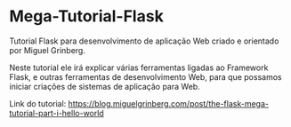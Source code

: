 # Mega-Tutorial-Flask

 Tutorial Flask para desenvolvimento de aplicação Web criado e orientado por Miguel Grinberg.

 Neste tutorial ele irá explicar várias ferramentas ligadas ao Framework Flask, e outras ferramentas de desenvolvimento Web, para que possamos iniciar criações de sistemas de aplicação para Web. 

 Link do tutorial: https://blog.miguelgrinberg.com/post/the-flask-mega-tutorial-part-i-hello-world
